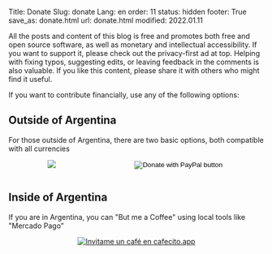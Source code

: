 Title: Donate
Slug: donate
Lang: en
order: 11
status: hidden
footer: True
save_as: donate.html
url: donate.html
modified: 2022.01.11

All the posts and content of this blog is free and promotes both free and open
source software, as well as monetary and intellectual accessibility. If you
want to support it, please check out the privacy-first ad at top. Helping with
fixing typos, suggesting edits, or leaving feedback in the comments is also
valuable. If you like this content, please share it with others who might find
it useful.

If you want to contribute financially, use any of the following options:

## Outside of Argentina

For those outside of Argentina, there are two basic options, both compatible
with all currencies

<div style="display:flex; justify-content: space-around" >
<a href="https://ko-fi.com/W7W62I8XZ">
<img src=https://ko-fi.com/img/githubbutton_sm.svg>
</a>
<form action="https://www.paypal.com/donate" method="post" target="_top">
<input type="hidden" name="hosted_button_id" value="TQQKLSEYZD26C" />
<input type="image" src="https://www.paypalobjects.com/en_US/DK/i/btn/btn_donateCC_LG.gif" border="0" name="submit" title="PayPal - The safer, easier way to pay online!" alt="Donate with PayPal button" />
<img alt="" border="0" src="https://www.paypal.com/en_DE/i/scr/pixel.gif" width="1" height="1" />
</form>
</div>

## Inside of Argentina

If you are in Argentina, you can "But me a Coffee" using local tools like
"Mercado Pago"

<div style="display:flex; justify-content: space-around" >
<a href='https://cafecito.app/elc' rel='noopener' target='_blank'><img srcset='https://cdn.cafecito.app/imgs/buttons/button_5.png 1x, https://cdn.cafecito.app/imgs/buttons/button_5_2x.png 2x, https://cdn.cafecito.app/imgs/buttons/button_5_3.75x.png 3.75x' src='https://cdn.cafecito.app/imgs/buttons/button_5.png' alt='Invitame un café en cafecito.app' /></a>
</div>
